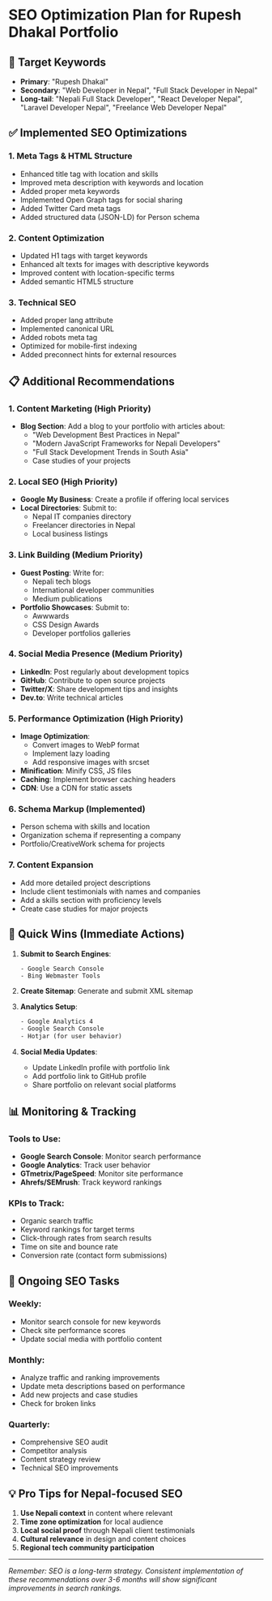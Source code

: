 # SEO Optimization Plan for Rupesh Dhakal Portfolio

## 🎯 Target Keywords
- **Primary**: "Rupesh Dhakal"
- **Secondary**: "Web Developer in Nepal", "Full Stack Developer in Nepal"
- **Long-tail**: "Nepali Full Stack Developer", "React Developer Nepal", "Laravel Developer Nepal", "Freelance Web Developer Nepal"

## ✅ Implemented SEO Optimizations

### 1. Meta Tags & HTML Structure
- Enhanced title tag with location and skills
- Improved meta description with keywords and location
- Added proper meta keywords
- Implemented Open Graph tags for social sharing
- Added Twitter Card meta tags
- Added structured data (JSON-LD) for Person schema

### 2. Content Optimization
- Updated H1 tags with target keywords
- Enhanced alt texts for images with descriptive keywords
- Improved content with location-specific terms
- Added semantic HTML5 structure

### 3. Technical SEO
- Added proper lang attribute
- Implemented canonical URL
- Added robots meta tag
- Optimized for mobile-first indexing
- Added preconnect hints for external resources

## 📋 Additional Recommendations

### 1. **Content Marketing** (High Priority)
- **Blog Section**: Add a blog to your portfolio with articles about:
  - "Web Development Best Practices in Nepal"
  - "Modern JavaScript Frameworks for Nepali Developers"
  - "Full Stack Development Trends in South Asia"
  - Case studies of your projects

### 2. **Local SEO** (High Priority)
- **Google My Business**: Create a profile if offering local services
- **Local Directories**: Submit to:
  - Nepal IT companies directory
  - Freelancer directories in Nepal
  - Local business listings

### 3. **Link Building** (Medium Priority)
- **Guest Posting**: Write for:
  - Nepali tech blogs
  - International developer communities
  - Medium publications
- **Portfolio Showcases**: Submit to:
  - Awwwards
  - CSS Design Awards
  - Developer portfolios galleries

### 4. **Social Media Presence** (Medium Priority)
- **LinkedIn**: Post regularly about development topics
- **GitHub**: Contribute to open source projects
- **Twitter/X**: Share development tips and insights
- **Dev.to**: Write technical articles

### 5. **Performance Optimization** (High Priority)
- **Image Optimization**: 
  - Convert images to WebP format
  - Implement lazy loading
  - Add responsive images with srcset
- **Minification**: Minify CSS, JS files
- **Caching**: Implement browser caching headers
- **CDN**: Use a CDN for static assets

### 6. **Schema Markup** (Implemented)
- Person schema with skills and location
- Organization schema if representing a company
- Portfolio/CreativeWork schema for projects

### 7. **Content Expansion**
- Add more detailed project descriptions
- Include client testimonials with names and companies
- Add a skills section with proficiency levels
- Create case studies for major projects

## 🚀 Quick Wins (Immediate Actions)

1. **Submit to Search Engines**:
   ```
   - Google Search Console
   - Bing Webmaster Tools
   ```

2. **Create Sitemap**: Generate and submit XML sitemap

3. **Analytics Setup**:
   ```html
   - Google Analytics 4
   - Google Search Console
   - Hotjar (for user behavior)
   ```

4. **Social Media Updates**:
   - Update LinkedIn profile with portfolio link
   - Add portfolio link to GitHub profile
   - Share portfolio on relevant social platforms

## 📊 Monitoring & Tracking

### Tools to Use:
- **Google Search Console**: Monitor search performance
- **Google Analytics**: Track user behavior
- **GTmetrix/PageSpeed**: Monitor site performance
- **Ahrefs/SEMrush**: Track keyword rankings

### KPIs to Track:
- Organic search traffic
- Keyword rankings for target terms
- Click-through rates from search results
- Time on site and bounce rate
- Conversion rate (contact form submissions)

## 🔄 Ongoing SEO Tasks

### Weekly:
- Monitor search console for new keywords
- Check site performance scores
- Update social media with portfolio content

### Monthly:
- Analyze traffic and ranking improvements
- Update meta descriptions based on performance
- Add new projects and case studies
- Check for broken links

### Quarterly:
- Comprehensive SEO audit
- Competitor analysis
- Content strategy review
- Technical SEO improvements

## 💡 Pro Tips for Nepal-focused SEO

1. **Use Nepali context** in content where relevant
2. **Time zone optimization** for local audience
3. **Local social proof** through Nepali client testimonials
4. **Cultural relevance** in design and content choices
5. **Regional tech community participation**

---

*Remember: SEO is a long-term strategy. Consistent implementation of these recommendations over 3-6 months will show significant improvements in search rankings.*
